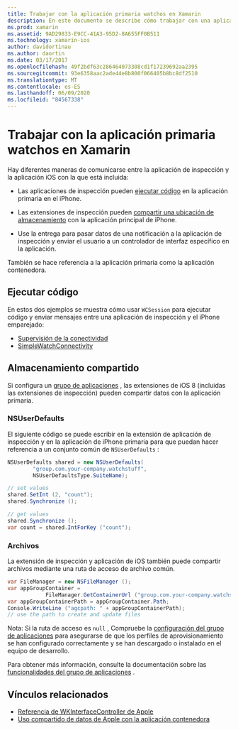 ```yaml
---
title: Trabajar con la aplicación primaria watchos en Xamarin
description: En este documento se describe cómo trabajar con una aplicación primaria watchos en Xamarin. Se describen las extensiones de aplicación de watchos, las aplicaciones de iOS, el almacenamiento compartido y mucho más.
ms.prod: xamarin
ms.assetid: 9AD29833-E9CC-41A3-95D2-8A655FF0B511
ms.technology: xamarin-ios
author: davidortinau
ms.author: daortin
ms.date: 03/17/2017
ms.openlocfilehash: 49f2bdf63c286464073308cd1f17239692aa2395
ms.sourcegitcommit: 93e6358aac2ade44e8b800f066405b8bc8df2510
ms.translationtype: MT
ms.contentlocale: es-ES
ms.lasthandoff: 06/09/2020
ms.locfileid: "84567338"
---
```

# <a name="working-with-the-watchos-parent-application-in-xamarin"></a>Trabajar con la aplicación primaria watchos en Xamarin

Hay diferentes maneras de comunicarse entre la aplicación de inspección y la aplicación iOS con la que está incluida:

- Las aplicaciones de inspección pueden [ejecutar código](#run-code) en la aplicación primaria en el iPhone.

- Las extensiones de inspección pueden [compartir una ubicación de almacenamiento](#shared-storage) con la aplicación principal de iPhone.

- Use la entrega para pasar datos de una notificación a la aplicación de inspección y enviar el usuario a un controlador de interfaz específico en la aplicación.

También se hace referencia a la aplicación primaria como la aplicación contenedora.

## <a name="run-code"></a>Ejecutar código

En estos dos ejemplos se muestra cómo usar `WCSession` para ejecutar código y enviar mensajes entre una aplicación de inspección y el iPhone emparejado:

- [Supervisión de la conectividad](https://docs.microsoft.com/samples/xamarin/ios-samples/watchos-watchconnectivity/)
- [SimpleWatchConnectivity](https://docs.microsoft.com/samples/xamarin/ios-samples/watchos-simplewatchconnectivity/) 

## <a name="shared-storage"></a>Almacenamiento compartido

Si configura un [grupo de aplicaciones](~/ios/watchos/app-fundamentals/app-groups.md) , las extensiones de iOS 8 (incluidas las extensiones de inspección) pueden compartir datos con la aplicación primaria.

### <a name="nsuserdefaults"></a>NSUserDefaults

El siguiente código se puede escribir en la extensión de aplicación de inspección y en la aplicación de iPhone primaria para que puedan hacer referencia a un conjunto común de `NSUserDefaults` :

```csharp
NSUserDefaults shared = new NSUserDefaults(
        "group.com.your-company.watchstuff",
        NSUserDefaultsType.SuiteName);

// set values
shared.SetInt (2, "count");
shared.Synchronize ();

// get values
shared.Synchronize ();
var count = shared.IntForKey ("count");
```

<a name="files"></a>

### <a name="files"></a>Archivos

La extensión de inspección y aplicación de iOS también puede compartir archivos mediante una ruta de acceso de archivo común.

```csharp
var FileManager = new NSFileManager ();
var appGroupContainer =
            FileManager.GetContainerUrl ("group.com.your-company.watchstuff");
var appGroupContainerPath = appGroupContainer.Path;
Console.WriteLine ("agcpath: " + appGroupContainerPath);
// use the path to create and update files
```

Nota: Si la ruta de acceso es `null` , Compruebe la [configuración del grupo de aplicaciones](~/ios/watchos/app-fundamentals/app-groups.md) para asegurarse de que los perfiles de aprovisionamiento se han configurado correctamente y se han descargado o instalado en el equipo de desarrollo.

Para obtener más información, consulte la documentación sobre las [funcionalidades del grupo de aplicaciones](~/ios/deploy-test/provisioning/capabilities/app-groups-capabilities.md) .

## <a name="related-links"></a>Vínculos relacionados

- [Referencia de WKInterfaceController de Apple](https://developer.apple.com/library/prerelease/ios/documentation/WatchKit/Reference/WKInterfaceController_class/index.html#//apple_ref/occ/clm/WKInterfaceController/openParentApplication:reply:)
- [Uso compartido de datos de Apple con la aplicación contenedora](https://developer.apple.com/library/ios/documentation/General/Conceptual/ExtensibilityPG/ExtensionScenarios.html)
